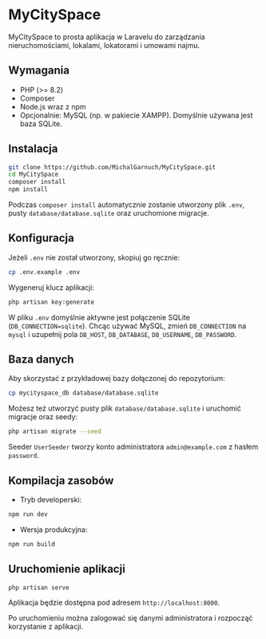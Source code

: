 # MyCitySpace

MyCitySpace to prosta aplikacja w Laravelu do zarządzania nieruchomościami, lokalami, lokatorami i umowami najmu.

## Wymagania

- PHP \(>= 8.2\)
- Composer
- Node.js wraz z npm
- Opcjonalnie: MySQL (np. w pakiecie XAMPP). Domyślnie używana jest baza SQLite.

## Instalacja

```bash
git clone https://github.com/MichalGarnuch/MyCitySpace.git
cd MyCitySpace
composer install
npm install
```

Podczas `composer install` automatycznie zostanie utworzony plik `.env`, pusty `database/database.sqlite` oraz uruchomione migracje.

## Konfiguracja

Jeżeli `.env` nie został utworzony, skopiuj go ręcznie:

```bash
cp .env.example .env
```

Wygeneruj klucz aplikacji:

```bash
php artisan key:generate
```

W pliku `.env` domyślnie aktywne jest połączenie SQLite (`DB_CONNECTION=sqlite`).
Chcąc używać MySQL, zmień `DB_CONNECTION` na `mysql` i uzupełnij pola `DB_HOST`, `DB_DATABASE`, `DB_USERNAME`, `DB_PASSWORD`.

## Baza danych

Aby skorzystać z przykładowej bazy dołączonej do repozytorium:

```bash
cp mycityspace_db database/database.sqlite
```

Możesz też utworzyć pusty plik `database/database.sqlite` i uruchomić migracje oraz seedy:

```bash
php artisan migrate --seed
```

Seeder `UserSeeder` tworzy konto administratora `admin@example.com` z hasłem `password`.

## Kompilacja zasobów

- Tryb developerski:

```bash
npm run dev
```

- Wersja produkcyjna:

```bash
npm run build
```

## Uruchomienie aplikacji

```bash
php artisan serve
```

Aplikacja będzie dostępna pod adresem `http://localhost:8000`.

Po uruchomieniu można zalogować się danymi administratora i rozpocząć korzystanie z aplikacji.
